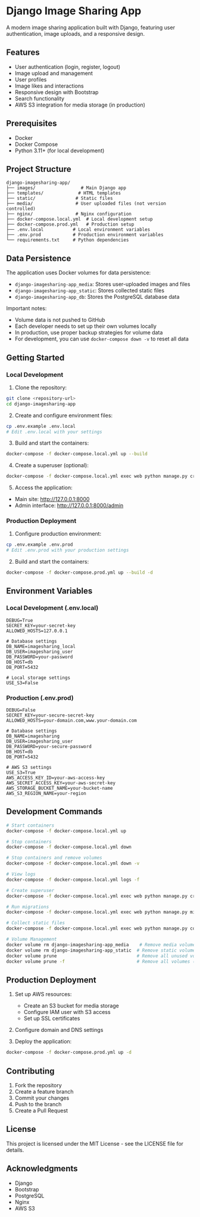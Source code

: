 # Django Image Sharing App

A modern image sharing application built with Django, featuring user authentication, image uploads, and a responsive design.

## Features

- User authentication (login, register, logout)
- Image upload and management
- User profiles
- Image likes and interactions
- Responsive design with Bootstrap
- Search functionality
- AWS S3 integration for media storage (in production)

## Prerequisites

- Docker
- Docker Compose
- Python 3.11+ (for local development)

## Project Structure

```
django-imagesharing-app/
├── images/                 # Main Django app
├── templates/             # HTML templates
├── static/               # Static files
├── media/                # User uploaded files (not version controlled)
├── nginx/                # Nginx configuration
├── docker-compose.local.yml  # Local development setup
├── docker-compose.prod.yml   # Production setup
├── .env.local           # Local environment variables
├── .env.prod            # Production environment variables
└── requirements.txt     # Python dependencies
```

## Data Persistence

The application uses Docker volumes for data persistence:
- `django-imagesharing-app_media`: Stores user-uploaded images and files
- `django-imagesharing-app_static`: Stores collected static files
- `django-imagesharing-app_db`: Stores the PostgreSQL database data

Important notes:
- Volume data is not pushed to GitHub
- Each developer needs to set up their own volumes locally
- In production, use proper backup strategies for volume data
- For development, you can use `docker-compose down -v` to reset all data

## Getting Started

### Local Development

1. Clone the repository:
```bash
git clone <repository-url>
cd django-imagesharing-app
```

2. Create and configure environment files:
```bash
cp .env.example .env.local
# Edit .env.local with your settings
```

3. Build and start the containers:
```bash
docker-compose -f docker-compose.local.yml up --build
```

4. Create a superuser (optional):
```bash
docker-compose -f docker-compose.local.yml exec web python manage.py createsuperuser
```

5. Access the application:
- Main site: http://127.0.0.1:8000
- Admin interface: http://127.0.0.1:8000/admin

### Production Deployment

1. Configure production environment:
```bash
cp .env.example .env.prod
# Edit .env.prod with your production settings
```

2. Build and start the containers:
```bash
docker-compose -f docker-compose.prod.yml up --build -d
```

## Environment Variables

### Local Development (.env.local)
```
DEBUG=True
SECRET_KEY=your-secret-key
ALLOWED_HOSTS=127.0.0.1

# Database settings
DB_NAME=imagesharing_local
DB_USER=imagesharing_user
DB_PASSWORD=your-password
DB_HOST=db
DB_PORT=5432

# Local storage settings
USE_S3=False
```

### Production (.env.prod)
```
DEBUG=False
SECRET_KEY=your-secure-secret-key
ALLOWED_HOSTS=your-domain.com,www.your-domain.com

# Database settings
DB_NAME=imagesharing
DB_USER=imagesharing_user
DB_PASSWORD=your-secure-password
DB_HOST=db
DB_PORT=5432

# AWS S3 settings
USE_S3=True
AWS_ACCESS_KEY_ID=your-aws-access-key
AWS_SECRET_ACCESS_KEY=your-aws-secret-key
AWS_STORAGE_BUCKET_NAME=your-bucket-name
AWS_S3_REGION_NAME=your-region
```

## Development Commands

```bash
# Start containers
docker-compose -f docker-compose.local.yml up

# Stop containers
docker-compose -f docker-compose.local.yml down

# Stop containers and remove volumes
docker-compose -f docker-compose.local.yml down -v

# View logs
docker-compose -f docker-compose.local.yml logs -f

# Create superuser
docker-compose -f docker-compose.local.yml exec web python manage.py createsuperuser

# Run migrations
docker-compose -f docker-compose.local.yml exec web python manage.py migrate

# Collect static files
docker-compose -f docker-compose.local.yml exec web python manage.py collectstatic

# Volume Management
docker volume rm django-imagesharing-app_media    # Remove media volume
docker volume rm django-imagesharing-app_static  # Remove static volume
docker volume prune                              # Remove all unused volumes
docker volume prune -f                           # Remove all volumes (including used ones)
```

## Production Deployment

1. Set up AWS resources:
   - Create an S3 bucket for media storage
   - Configure IAM user with S3 access
   - Set up SSL certificates

2. Configure domain and DNS settings

3. Deploy the application:
```bash
docker-compose -f docker-compose.prod.yml up -d
```

## Contributing

1. Fork the repository
2. Create a feature branch
3. Commit your changes
4. Push to the branch
5. Create a Pull Request

## License

This project is licensed under the MIT License - see the LICENSE file for details.

## Acknowledgments

- Django
- Bootstrap
- PostgreSQL
- Nginx
- AWS S3
